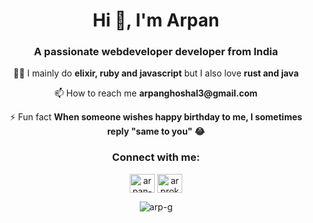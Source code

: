 <h1 align="center">Hi 👋, I'm Arpan</h1>
<h3 align="center">A passionate webdeveloper developer from India</h3>

<p align="center">
 👨‍💻 I mainly do <b>elixir, ruby and javascript</b> but I also love <b>rust and java</b>
</p>

<p align="center">
 📫 How to reach me <b>arpanghoshal3@gmail.com</b>
</p>

<p align="center">
 ⚡ Fun fact <b>When someone wishes happy birthday to me, I sometimes reply "same to you" 😂</b>
</p>

<h3 align="center">Connect with me:</h3>
<p align="center">
  <a href="https://linkedin.com/in/arpan-ghoshal-063665142" target="blank"><img align="center" src="https://cdn.jsdelivr.net/npm/simple-icons@3.0.1/icons/linkedin.svg" alt="arpan-ghoshal-063665142" height="30" width="40" /></a>
  <a href="https://fb.com/arprokzz" target="blank"><img align="center" src="https://cdn.jsdelivr.net/npm/simple-icons@3.0.1/icons/facebook.svg" alt="arprokzz" height="30" width="40" /></a>
</p>

<p align="center"><img align="center" src="https://github-readme-stats.vercel.app/api/top-langs?username=arp-g&show_icons=true&locale=en&layout=compact" alt="arp-g" /></p>
